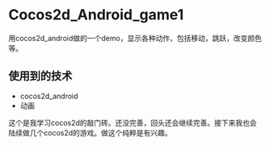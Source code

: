 # Cocos2d_Android_game1
用cocos2d_android做的一个demo，显示各种动作，包括移动，跳跃，改变颜色等。
## 使用到的技术
* cocos2d_android
* 动画

这个是我学习cocos2d的敲门砖。还没完善，回头还会继续完善。接下来我也会陆续做几个cocos2d的游戏。做这个纯粹是有兴趣。

